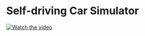 # Self-driving Car Simulator

[![Watch the video](https://i.imgur.com/vKb2F1B.png)](https://youtu.be/-5h1aEelFdw)
